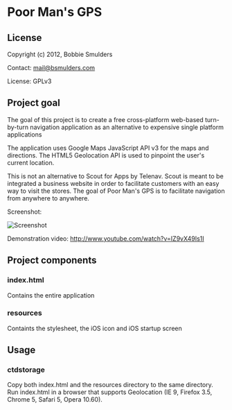 # Poor Man's GPS

## License
Copyright (c) 2012, Bobbie Smulders

Contact: <mail@bsmulders.com>

License: GPLv3

## Project goal
The goal of this project is to create a free cross-platform web-based turn-by-turn navigation application as an alternative to expensive single platform applications

The application uses Google Maps JavaScript API v3 for the maps and directions. The HTML5 Geolocation API is used to pinpoint the user's current location.

This is not an alternative to Scout for Apps by Telenav. Scout is meant to be integrated a business website in order to facilitate customers with an easy way to visit the stores. The goal of Poor Man's GPS is to facilitate navigation from anywhere to anywhere.

Screenshot:

![Screenshot](PoorMansGPS/raw/master/screenshot.png)

Demonstration video:
http://www.youtube.com/watch?v=IZ9vX49Is1I


## Project components
### index.html
Contains the entire application

### resources
Containts the stylesheet, the iOS icon and iOS startup screen

## Usage
### ctdstorage
Copy both index.html and the resources directory to the same directory. Run index.html in a browser that supports Geolocation (IE 9, Firefox 3.5, Chrome 5, Safari 5, Opera 10.60).